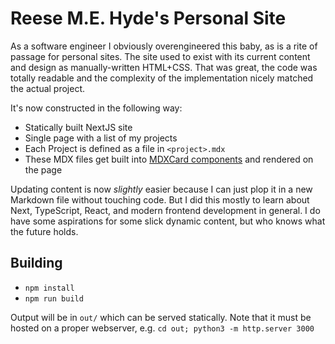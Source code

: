 # Reese M.E. Hyde's Personal Site

As a software engineer I obviously overengineered this baby, as is a rite of passage for  personal sites.
The site used to exist with its current content and design as manually-written HTML+CSS. That was great, the code 
was totally readable and the complexity of the implementation nicely matched the actual project.

It's now constructed in the following way:
- Statically built NextJS site
- Single page with a list of my projects
- Each Project is defined as a file in `<project>.mdx`
- These MDX files get built into [MDXCard components](./app/ui/cards/mdxcards.tsx) and rendered on the page

Updating content is now _slightly_ easier because I can just plop it in a new Markdown file without touching code. But 
I did this mostly to learn about Next, TypeScript, React, and modern frontend development in general. I do have some 
aspirations for some slick dynamic content, but who knows what the future holds.

## Building
- `npm install`
- `npm run build`

Output will be in `out/` which can be served statically. Note that it must be hosted on a proper webserver, 
e.g. `cd out; python3 -m http.server 3000`
